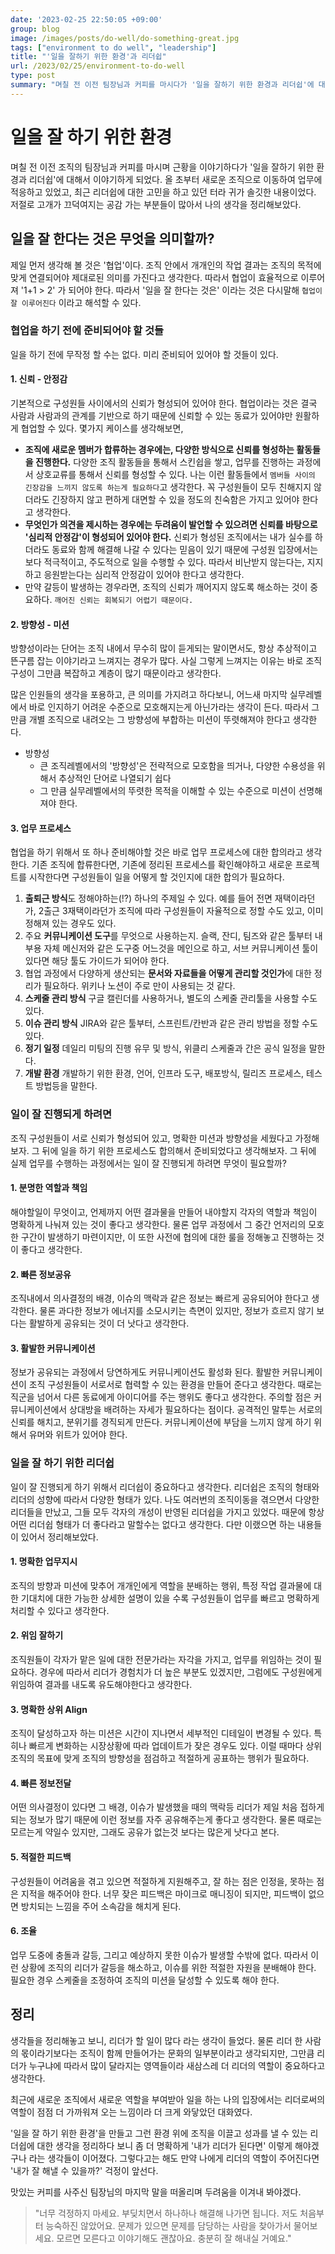 ```yaml
---
date: '2023-02-25 22:50:05 +09:00'
group: blog
image: /images/posts/do-well/do-something-great.jpg
tags: ["environment to do well", "leadership"]
title: "'일을 잘하기 위한 환경'과 리더쉽"
url: /2023/02/25/environment-to-do-well
type: post
summary: "며칠 전 이전 팀장님과 커피를 마시다가 '일을 잘하기 위한 환경과 리더쉽'에 대해서 이야기할 기회가 있었다. 최근에 조직을 이동해서 새로운 환경에 적응하고 있던 터라 더 관심이 가는 주제였다. 대화에서 나누었던 내용이 공감가는 부분이 많아서 글로 정리해보았다."
---
```


# 일을 잘 하기 위한 환경

며칠 전 이전 조직의 팀장님과 커피를 마시며 근황을 이야기하다가 '일을 잘하기 위한 환경과 리더쉽'에 대해서 이야기하게 되었다.
올 초부터 새로운 조직으로 이동하여 업무에 적응하고 있었고, 최근 리더쉽에 대한 고민을 하고 있던 터라 귀가 솔깃한 내용이었다.
저절로 고개가 끄덕여지는 공감 가는 부분들이 많아서 나의 생각을 정리해보았다.    

## 일을 잘 한다는 것은 무엇을 의미할까?

제일 먼저 생각해 볼 것은 '협업'이다. 조직 안에서 개개인의 작업 결과는 조직의 목적에 맞게 연결되어야 제대로된 의미를 가진다고 생각한다. 따라서 협업이 효율적으로 이루어져 '1+1 > 2' 가 되어야 한다.
따라서 '일을 잘 한다는 것은' 이라는 것은 다시말해 `협업이 잘 이루어진다` 이라고 해석할 수 있다. 

### 협업을 하기 전에 준비되어야 할 것들

일을 하기 전에 무작정 할 수는 없다. 미리 준비되어 있어야 할 것들이 있다.

#### 1. 신뢰 - 안정감

기본적으로 구성원들 사이에서의 신뢰가 형성되어 있어야 한다. 협업이라는 것은 결국 사람과 사람과의 관계를 기반으로 하기 때문에 신뢰할 수 있는 동료가 있어야만 원활하게 협업할 수 있다. 몇가지 케이스를 생각해보면, 
- **조직에 새로운 멤버가 합류하는 경우에는, 다양한 방식으로 신뢰를 형성하는 활동들을 진행한다.** 다양한 조직 활동들을 통해서 스킨쉽을 쌓고, 업무를 진행하는 과정에서 상호교류를 통해서 신뢰를 형성할 수 있다. 
  나는 이런 활동들에서 `멤버들 사이의 긴장감을 느끼지 않도록 하는게 필요하다`고 생각한다. 꼭 구성원들이 모두 친해지지 않더라도 긴장하지 않고 편하게 대면할 수 있을 정도의 친숙함은 가지고 있어야 한다고 생각한다.
- **무엇인가 의견을 제시하는 경우에는 두려움이 발언할 수 있으려면 신뢰를 바탕으로 '심리적 안정감'이 형성되어 있어야 한다.** 신뢰가 형성된 조직에서는 내가 실수를 하더라도 동료와 함께 해결해 나갈 수 있다는 믿음이 있기 때문에
구성원 입장에서는 보다 적극적이고, 주도적으로 일을 수행할 수 있다. 따라서 비난받지 않는다는, 지지하고 응원받는다는 심리적 안정감이 있어야 한다고 생각한다.
- 만약 갈등이 발생하는 경우라면, 조직의 신뢰가 깨어지지 않도록 해소하는 것이 중요하다. `깨어진 신뢰는 회복되기 어렵기 때문이다.` 

#### 2. 방향성 - 미션

방향성이라는 단어는 조직 내에서 무수히 많이 듣게되는 말이면서도, 항상 추상적이고 뜬구름 잡는 이야기라고 느껴지는 경우가 많다. 사실 그렇게 느껴지는 이유는 바로 조직 구성이 그만큼 복잡하고 계층이 많기 때문이라고 생각한다.

많은 인원들의 생각을 포용하고, 큰 의미를 가지려고 하다보니, 어느새 마지막 실무레벨에서 바로 인지하기 어려운 수준으로 모호해지는게 아닌가라는 생각이 든다. 따라서 그만큼 개별 조직으로 내려오는 그 방향성에 부합하는 미션이 뚜렷해져야 한다고 생각한다.

* 방향성 
  - 큰 조직레벨에서의 '방향성'은 전략적으로 모호함을 띄거나, 다양한 수용성을 위해서 추상적인 단어로 나열되기 쉽다
  - 그 만큼 실무레벨에서의 뚜렷한 목적을 이해할 수 있는 수준으로 미션이 선명해져야 한다.

#### 3. 업무 프로세스 

협업을 하기 위해서 또 하나 준비해야할 것은 바로 업무 프로세스에 대한 합의라고 생각한다. 기존 조직에 합류한다면, 기존에 정리된 프로세스를 확인해야하고 새로운 프로젝트를 시작한다면 구성원들이 일을 어떻게 할 것인지에 대한 합의가 필요하다.

1. **출퇴근 방식**도 정해야하는(!?) 하나의 주제일 수 있다. 예를 들어 전면 재택이라던가, 2출근 3재택이라던가 조직에 따라 구성원들이 자율적으로 정할 수도 있고, 이미 정해져 있는 경우도 있다.
2. 주요 **커뮤니케이션 도구**를 무엇으로 사용하는지. 슬랙, 잔디, 팀즈와 같은 툴부터 내부용 자체 메신저와 같은 도구중 어느것을 메인으로 하고, 서브 커뮤니케이션 툴이 있다면 해당 툴도 가이드가 되어야 한다.
3. 협업 과정에서 다양하게 생산되는 **문서와 자료들을 어떻게 관리할 것인가**에 대한 정리가 필요하다. 위키나 노션이 주로 만이 사용되는 것 같다. 
4. **스케줄 관리 방식** 구글 캘린더를 사용하거나, 별도의 스케줄 관리툴을 사용할 수도 있다.
5. **이슈 관리 방식** JIRA와 같은 툴부터, 스프린트/칸반과 같은 관리 방법을 정할 수도 있다.
6. **정기 일정** 데일리 미팅의 진행 유무 및 방식, 위클리 스케줄과 간은 공식 일정을 말한다.
7. **개발 환경** 개발하기 위한 환경, 언어, 인프라 도구, 배포방식, 릴리즈 프로세스, 테스트 방법등을 말한다. 

### 일이 잘 진행되게 하려면 

조직 구성원들이 서로 신뢰가 형성되어 있고, 명확한 미션과 방향성을 세웠다고 가정해보자. 그 뒤에 일을 하기 위한 프로세스도 합의해서 준비되었다고 생각해보자. 그 뒤에 실제 업무를 수행하는 과정에서는 일이 잘 진행되게 하려면 무엇이 필요할까? 

#### 1. 분명한 역할과 책임

해야할일이 무엇이고, 언제까지 어떤 결과물을 만들어 내야할지 각자의 역할과 책임이 명확하게 나눠져 있는 것이 좋다고 생각한다. 물론 업무 과정에서 그 중간 언저리의 모호한 구간이 발생하기 마련이지만,
이 또한 사전에 협의에 대한 룰을 정해놓고 진행하는 것이 좋다고 생각한다.

#### 2. 빠른 정보공유

조직내에서 의사결정의 배경, 이슈의 맥락과 같은 정보는 빠르게 공유되어야 한다고 생각한다. 물론 과다한 정보가 에너지를 소모시키는 측면이 있지만, 정보가 흐르지 않기 보다는 활발하게 공유되는 것이 더 낫다고 생각한다.

#### 3. 활발한 커뮤니케이션 

정보가 공유되는 과정에서 당연하게도 커뮤니케이션도 활성화 된다. 활발한 커뮤니케이션이 조직 구성원들이 서로서로 협력할 수 있는 환경을 만들어 준다고 생각한다. 때로는 직군을 넘어서 다른 동료에게 아이디어를 주는 행위도 좋다고 생각한다.
주의할 점은 커뮤니케이션에서 상대방을 배려하는 자세가 필요하다는 점이다. 공격적인 말투는 서로의 신뢰를 해치고, 분위기를 경직되게 만든다. 커뮤니케이션에 부담을 느끼지 않게 하기 위해서 유머와 위트가 있어야 한다.    


### 일을 잘 하기 위한 리더쉽

일이 잘 진행되게 하기 위해서 리더쉽이 중요하다고 생각한다. 리더쉽은 조직의 형태와 리더의 성향에 따라서 다양한 형태가 있다. 
나도 여러번의 조직이동을 겪으면서 다양한 리더들을 만났고, 그들 모두 각자의 개성이 반영된 리더쉽을 가지고 있었다. 
때문에 항상 어떤 리더쉽 형태가 더 좋다라고 말할수는 없다고 생각한다. 다만 이랬으면 하는 내용들이 있어서 정리해보았다.

#### 1. 명확한 업무지시

조직의 방향과 미션에 맞추어 개개인에게 역할을 분배하는 행위, 특정 작업 결과물에 대한 기대치에 대한 가능한 상세한 설명이 있을 수록 구성원들이 업무를 빠르고 명확하게 처리할 수 있다고 생각한다.

#### 2. 위임 잘하기

조직원들이 각자가 맡은 일에 대한 전문가라는 자각을 가지고, 업무를 위임하는 것이 필요하다. 경우에 따라서 리더가 경험치가 더 높은 부분도 있겠지만, 그럼에도 구성원에게 위임하여 결과를 내도록 유도해야한다고 생각한다.

#### 3. 명확한 상위 Align

조직이 달성하고자 하는 미션은 시간이 지나면서 세부적인 디테일이 변경될 수 있다. 특히나 빠르게 변화하는 시장상황에 따라 업데이트가 잦은 경우도 있다. 
이럴 때마다 상위 조직의 목표에 맞게 조직의 방향성을 점검하고 적절하게 공표하는 행위가 필요하다. 

#### 4. 빠른 정보전달 

어떤 의사결정이 있다면 그 배경, 이슈가 발생했을 때의 맥락등 리더가 제일 처음 접하게 되는 정보가 많기 때문에 이런 정보를 자주 공유해주는게 좋다고 생각한다. 
물론 때로는 모르는게 약일수 있지만, 그래도 공유가 없는것 보다는 많은게 낫다고 본다.

#### 5. 적절한 피드백

구성원들이 어려움을 겪고 있으면 적절하게 지원해주고, 잘 하는 점은 인정을, 못하는 점은 지적을 해주어야 한다. 너무 잦은 피드백은 마이크로 매니징이 되지만, 피드백이 없으면 방치되는 느낌을 주어 소속감을 해치게 된다.

#### 6. 조율

업무 도중에 충돌과 갈등, 그리고 예상하지 못한 이슈가 발생할 수밖에 없다. 따라서 이런 상황에 조직의 리더가 갈등을 해소하고, 이슈를 위한 적절한 자원을 분배해야 한다. 
필요한 경우 스케줄을 조정하여 조직의 미션을 달성할 수 있도록 해야 한다.

## 정리

생각들을 정리해놓고 보니, 리더가 할 일이 많다 라는 생각이 들었다. 물론 리더 한 사람의 몫이라기보다는 조직이 함께 만들어가는 문화의 일부분이라고 생각되지만,
그만큼 리더가 누구냐에 따라서 많이 달라지는 영역들이라 새삼스레 더 리더의 역할이 중요하다고 생각한다. 

최근에 새로운 조직에서 새로운 역할을 부여받아 일을 하는 나의 입장에서는
리더로써의 역할이 점점 더 가까워져 오는 느낌이라 더 크게 와닿았던 대화였다. 

'일을 잘 하기 위한 환경'을 만들고 그런 환경 위에 조직을 이끌고 성과를 낼 수 있는 리더쉽에 대한 생각을 정리하다 보니 좀 더 명확하게 '내가 리더가 된다면' 이렇게 해야겠구나 라는 생각들이 이어졌다.
그렇다고는 해도 만약 나에게 리더의 역할이 주어진다면 '내가 잘 해낼 수 있을까?' 걱정이 앞선다. 

맛있는 커피를 사주신 팀장님의 마지막 말을 떠올리며 두려움을 이겨내 봐야겠다.

> "너무 걱정하지 마세요. 부딪치면서 하나하나 해결해 나가면 됩니다. 저도 처음부터 능숙하진 않았어요. 문제가 있으면 문제를 담당하는 사람을 찾아가서 물어보세요. 모르면 모른다고 이야기해도 괜찮아요. 충분히 잘 해내실 거예요."
